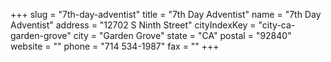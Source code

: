 +++
slug = "7th-day-adventist"
title = "7th Day Adventist"
name = "7th Day Adventist"
address = "12702 S Ninth Street"
cityIndexKey = "city-ca-garden-grove"
city = "Garden Grove"
state = "CA"
postal = "92840"
website = ""
phone = "714 534-1987"
fax = ""
+++
